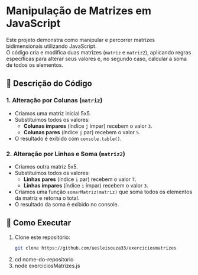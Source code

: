 # Manipulação de Matrizes em JavaScript

Este projeto demonstra como manipular e percorrer matrizes bidimensionais utilizando JavaScript.  
O código cria e modifica duas matrizes (`matriz` e `matriz2`), aplicando regras específicas para alterar seus valores e, no segundo caso, calcular a soma de todos os elementos.

## 📜 Descrição do Código

### 1. Alteração por Colunas (`matriz`)
- Criamos uma matriz inicial 5x5.
- Substituímos todos os valores:
  - **Colunas ímpares** (índice `j` ímpar) recebem o valor `3`.
  - **Colunas pares** (índice `j` par) recebem o valor `5`.
- O resultado é exibido com `console.table()`.

### 2. Alteração por Linhas e Soma (`matriz2`)
- Criamos outra matriz 5x5.
- Substituímos todos os valores:
  - **Linhas pares** (índice `i` par) recebem o valor `7`.
  - **Linhas ímpares** (índice `i` ímpar) recebem o valor `3`.
- Criamos uma função `somarMatriz(matriz)` que soma todos os elementos da matriz e retorna o total.
- O resultado da soma é exibido no console.

## 🚀 Como Executar
1. Clone este repositório:
   ```bash
   git clone https://github.com/uesleisouza33/exerciciosmatrizes
2. cd nome-do-repositorio
3. node exerciciosMatrizes.js
